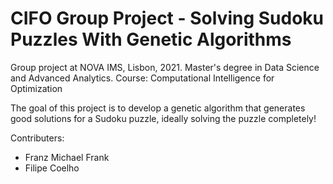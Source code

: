 # CIFO Group Project - Solving Sudoku Puzzles With Genetic Algorithms

Group project at NOVA IMS, Lisbon, 2021. Master's degree in Data Science and Advanced Analytics. Course: Computational Intelligence for Optimization

The goal of this project is to develop a genetic algorithm that generates good solutions for a Sudoku puzzle, ideally solving the puzzle completely!

Contributers:
* Franz Michael Frank
* Filipe Coelho

